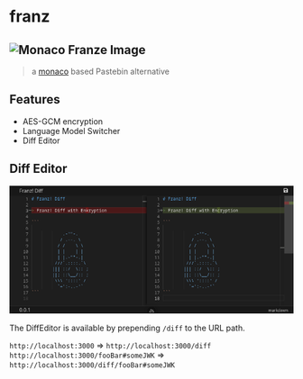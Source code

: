 # franz

## ![Monaco Franze Image](/public/favicon.ico)

> a [monaco](https://github.com/microsoft/monaco-editor) based Pastebin alternative

## Features

* AES-GCM encryption
* Language Model Switcher
* Diff Editor

## Diff Editor

![Monaco Franze Image](/.docu/franz_diff.png)

The DiffEditor is available by prepending `/diff` to the URL path.

`http://localhost:3000` => `http://localhost:3000/diff`  
`http://localhost:3000/fooBar#someJWK` => `http://localhost:3000/diff/fooBar#someJWK`
